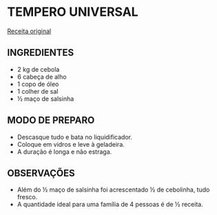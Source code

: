 # TEMPERO UNIVERSAL
[Receita original](https://www.tudogostoso.com.br/receita/101894-tempero-facil-para-todos-os-tipos-de-comidas-do-marcelo.html)

## INGREDIENTES

- 2 kg de cebola
- 6 cabeça de alho
- 1 copo de óleo
- 1 colher de sal
- ½ maço de salsinha

## MODO DE PREPARO

- Descasque tudo e bata no liquidificador.
- Coloque em vidros e leve à geladeira.
- A duração é longa e não estraga.

## OBSERVAÇÕES

- Além do ½ maço de salsinha foi acrescentado ½ de cebolinha, tudo fresco.
- A quantidade ideal para uma família de 4 pessoas  é de ½ receita.
